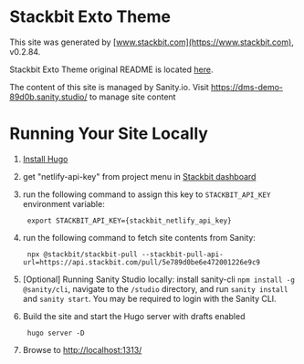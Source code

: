 # Stackbit Exto Theme

This site was generated by [www.stackbit.com](https://www.stackbit.com), v0.2.84.

Stackbit Exto Theme original README is located [here](./README.theme.md).

The content of this site is managed by Sanity.io. Visit https://dms-demo-89d0b.sanity.studio/ to manage site content

# Running Your Site Locally

1. [Install Hugo](https://gohugo.io/getting-started/quick-start/#step-1-install-hugo)

1. get "netlify-api-key" from project menu in [Stackbit dashboard](https://app.stackbit.com/dashboard)

1. run the following command to assign this key to `STACKBIT_API_KEY` environment variable:

        export STACKBIT_API_KEY={stackbit_netlify_api_key}

1. run the following command to fetch site contents from Sanity:

        npx @stackbit/stackbit-pull --stackbit-pull-api-url=https://api.stackbit.com/pull/5e789d0be6e472001226e9c9

1. [Optional] Running Sanity Studio locally: install sanity-cli `npm install -g @sanity/cli`, navigate to the `/studio` directory, and run `sanity install` and `sanity start`.
You may be required to login with the Sanity CLI.

1. Build the site and start the Hugo server with drafts enabled

        hugo server -D

1. Browse to [http://localhost:1313/](http://localhost:1313/)
